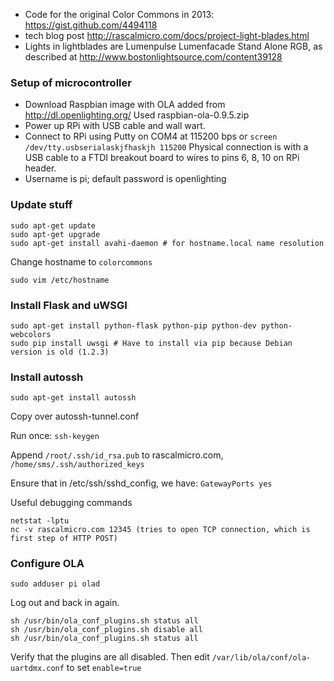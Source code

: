 * Code for the original Color Commons in 2013: https://gist.github.com/4494118
* tech blog post http://rascalmicro.com/docs/project-light-blades.html
* Lights in lightblades are Lumenpulse Lumenfacade Stand Alone RGB, as described at http://www.bostonlightsource.com/content39128

### Setup of microcontroller ###

* Download Raspbian image with OLA added from http://dl.openlighting.org/ Used raspbian-ola-0.9.5.zip
* Power up RPi with USB cable and wall wart.
* Connect to RPi using Putty on COM4 at 115200 bps or `screen /dev/tty.usbserialaskjfhaskjh 115200` Physical connection is with a USB cable to a FTDI breakout board to wires to pins 6, 8, 10 on RPi header.
* Username is pi; default password is openlighting

### Update stuff ###

    sudo apt-get update
    sudo apt-get upgrade
    sudo apt-get install avahi-daemon # for hostname.local name resolution

Change hostname to `colorcommons`

    sudo vim /etc/hostname

### Install Flask and uWSGI ###

    sudo apt-get install python-flask python-pip python-dev python-webcolors
    sudo pip install uwsgi # Have to install via pip because Debian version is old (1.2.3)

### Install autossh ###

    sudo apt-get install autossh

Copy over autossh-tunnel.conf

Run once: `ssh-keygen`

Append `/root/.ssh/id_rsa.pub` to rascalmicro.com, `/home/sms/.ssh/authorized_keys`

Ensure that in /etc/ssh/sshd_config, we have: `GatewayPorts yes`

Useful debugging commands

    netstat -lptu
    nc -v rascalmicro.com 12345 (tries to open TCP connection, which is first step of HTTP POST)

### Configure OLA ###

    sudo adduser pi olad

Log out and back in again.

    sh /usr/bin/ola_conf_plugins.sh status all
    sh /usr/bin/ola_conf_plugins.sh disable all
    sh /usr/bin/ola_conf_plugins.sh status all

Verify that the plugins are all disabled. Then edit `/var/lib/ola/conf/ola-uartdmx.conf` to set `enable=true`
